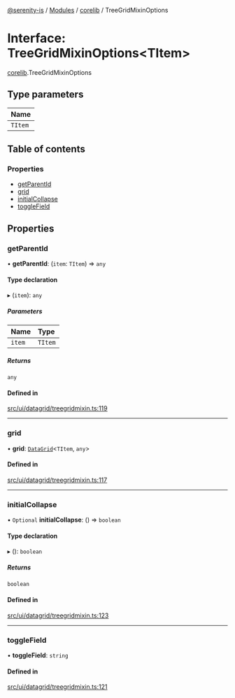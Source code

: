 [@serenity-is](../README.md) / [Modules](../modules.md) / [corelib](../modules/corelib.md) / TreeGridMixinOptions

# Interface: TreeGridMixinOptions<TItem\>

[corelib](../modules/corelib.md).TreeGridMixinOptions

## Type parameters

| Name |
| :------ |
| `TItem` |

## Table of contents

### Properties

- [getParentId](corelib.TreeGridMixinOptions.md#getparentid)
- [grid](corelib.TreeGridMixinOptions.md#grid)
- [initialCollapse](corelib.TreeGridMixinOptions.md#initialcollapse)
- [toggleField](corelib.TreeGridMixinOptions.md#togglefield)

## Properties

### getParentId

• **getParentId**: (`item`: `TItem`) => `any`

#### Type declaration

▸ (`item`): `any`

##### Parameters

| Name | Type |
| :------ | :------ |
| `item` | `TItem` |

##### Returns

`any`

#### Defined in

[src/ui/datagrid/treegridmixin.ts:119](https://github.com/serenity-is/serenity/blob/master/packages/corelib/src/ui/datagrid/treegridmixin.ts#L119)

___

### grid

• **grid**: [`DataGrid`](../classes/corelib.DataGrid.md)<`TItem`, `any`\>

#### Defined in

[src/ui/datagrid/treegridmixin.ts:117](https://github.com/serenity-is/serenity/blob/master/packages/corelib/src/ui/datagrid/treegridmixin.ts#L117)

___

### initialCollapse

• `Optional` **initialCollapse**: () => `boolean`

#### Type declaration

▸ (): `boolean`

##### Returns

`boolean`

#### Defined in

[src/ui/datagrid/treegridmixin.ts:123](https://github.com/serenity-is/serenity/blob/master/packages/corelib/src/ui/datagrid/treegridmixin.ts#L123)

___

### toggleField

• **toggleField**: `string`

#### Defined in

[src/ui/datagrid/treegridmixin.ts:121](https://github.com/serenity-is/serenity/blob/master/packages/corelib/src/ui/datagrid/treegridmixin.ts#L121)
